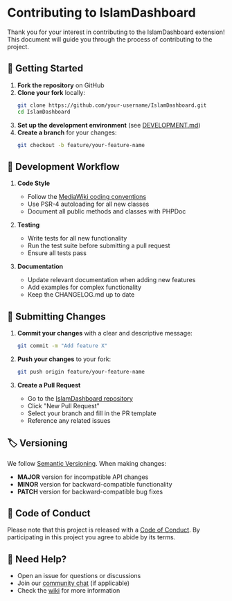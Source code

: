 # Contributing to IslamDashboard

Thank you for your interest in contributing to the IslamDashboard extension! This document will guide you through the process of contributing to the project.

## 🚀 Getting Started

1. **Fork the repository** on GitHub
2. **Clone your fork** locally:
   ```bash
   git clone https://github.com/your-username/IslamDashboard.git
   cd IslamDashboard
   ```
3. **Set up the development environment** (see [DEVELOPMENT.md](DEVELOPMENT.md))
4. **Create a branch** for your changes:
   ```bash
   git checkout -b feature/your-feature-name
   ```

## 🔧 Development Workflow

1. **Code Style**
   - Follow the [MediaWiki coding conventions](https://www.mediawiki.org/wiki/Manual:Coding_conventions/PHP)
   - Use PSR-4 autoloading for all new classes
   - Document all public methods and classes with PHPDoc

2. **Testing**
   - Write tests for all new functionality
   - Run the test suite before submitting a pull request
   - Ensure all tests pass

3. **Documentation**
   - Update relevant documentation when adding new features
   - Add examples for complex functionality
   - Keep the CHANGELOG.md up to date

## 📝 Submitting Changes

1. **Commit your changes** with a clear and descriptive message:
   ```bash
   git commit -m "Add feature X"
   ```

2. **Push your changes** to your fork:
   ```bash
   git push origin feature/your-feature-name
   ```

3. **Create a Pull Request**
   - Go to the [IslamDashboard repository](https://github.com/your-org/IslamDashboard)
   - Click "New Pull Request"
   - Select your branch and fill in the PR template
   - Reference any related issues

## 🏷️ Versioning

We follow [Semantic Versioning](https://semver.org/). When making changes:

- **MAJOR** version for incompatible API changes
- **MINOR** version for backward-compatible functionality
- **PATCH** version for backward-compatible bug fixes

## 📜 Code of Conduct

Please note that this project is released with a [Code of Conduct](CODE_OF_CONDUCT.md). By participating in this project you agree to abide by its terms.

## 🤝 Need Help?

- Open an issue for questions or discussions
- Join our [community chat](https://example.org/chat) (if applicable)
- Check the [wiki](https://github.com/your-org/IslamDashboard/wiki) for more information

